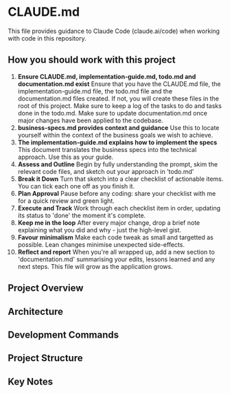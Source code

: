 # CLAUDE.md

This file provides guidance to Claude Code (claude.ai/code) when working with code in this repository.

## How you should work with this project
1. **Ensure CLAUDE.md, implementation-guide.md, todo.md and documentation.md exist**
    Ensure that you have the CLAUDE.md file, the implementation-guide.md file, the todo.md file and the documentation.md files created. If not, you will create these files in the root of this project. Make sure to keep a log of the tasks to do and tasks done in the todo.md. Make sure to update documentation.md once major changes have been applied to the codebase.
2. **business-specs.md provides context and guidance**
    Use this to locate yourself within the context of the business goals we wish to achieve.
3. **The implementation-guide.md explains how to implement the specs**
    This document translates the business specs into the technical approach. Use this as your guide.
3. **Assess and Outline**
    Begin by fully understanding the prompt, skim the relevant code files, and sketch out your approach in 'todo.md'
4. **Break it Down**
    Turn that sketch into a clear checklist of actionable items. You can tick each one off as you finish it.
5. **Plan Approval**
    Pause before any coding: share your checklist with me for a quick review and green light.
6. **Execute and Track**
    Work through each checklist item in order, updating its status to 'done' the moment it's complete.
7. **Keep me in the loop**
    After every major change, drop a brief note explaining what you did and why - just the high-level gist.
8. **Favour minimalism**
    Make each code tweak as small and targetted as possible. Lean changes minimise unexpected side-effects.
9. **Reflect and report**
    When you're all wrapped up, add a new section to 'documentation.md' summarising your edits, lessons learned and any next steps. This file will grow as the application grows.

## Project Overview


## Architecture


## Development Commands


## Project Structure


## Key Notes

